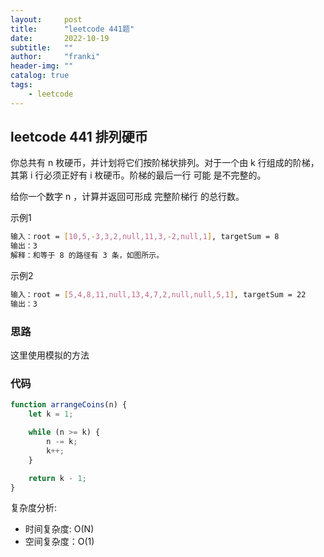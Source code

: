 ```yaml
---
layout:     post
title:      "leetcode 441题"
date:       2022-10-19
subtitle:   ""
author:     "franki"
header-img: ""
catalog: true
tags:
    - leetcode
---
```


## leetcode 441 排列硬币

你总共有 n 枚硬币，并计划将它们按阶梯状排列。对于一个由 k 行组成的阶梯，其第 i 行必须正好有 i 枚硬币。阶梯的最后一行 可能 是不完整的。

给你一个数字 n ，计算并返回可形成 完整阶梯行 的总行数。

示例1

```bash
输入：root = [10,5,-3,3,2,null,11,3,-2,null,1], targetSum = 8
输出：3
解释：和等于 8 的路径有 3 条，如图所示。
```

示例2

```bash
输入：root = [5,4,8,11,null,13,4,7,2,null,null,5,1], targetSum = 22
输出：3
```

### 思路

这里使用模拟的方法

### 代码

```js
function arrangeCoins(n) {
    let k = 1;

    while (n >= k) {
        n -= k;
        k++;
    }

    return k - 1;
}
```

复杂度分析:

- 时间复杂度: O(N)
- 空间复杂度：O(1)
